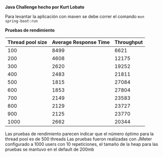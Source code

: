 **Java Challenge hecho por Kurt Lobato**

Para levantar la aplicación con maven se debe correr el comando
```mvn spring-boot:run```

**Pruebas de rendimiento**

|Thread pool size|Average Response Time|Throughput    
|----|----|-----
|100|8499|6621         
|200|4608|12175         
|300|2620|19252         
|400|2483|21811         
|500|1815|27084         
|600|1853|27804         
|700|2149|23583         
|800|2129|23727         
|900|2125|23770         
|1000|2662|20344         
Las pruebas de rendimiento parecen indicar que el número óptimo para la thread pool es de 500 threads
Las pruebas fueron realizadas con JMeter configurado a 1000 users con 10 repeticiones, el tamaño de la heap para las pruebas se mantuvo en el default de 200mb